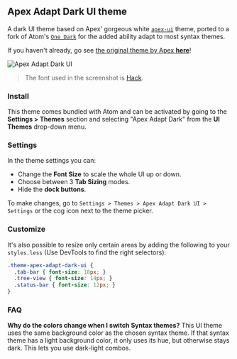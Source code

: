 ## Apex Adapt Dark UI theme

A dark UI theme based on Apex' gorgeous white [`apex-ui`](https://atom.io/themes/apex-ui) theme, ported to a fork of Atom's [`One Dark`](https://atom.io/themes/one-dark-ui) for the added ability adapt to most syntax themes.

If you haven't already, go see [the original theme by Apex **here**](https://atom.io/themes/apex-ui)!

![Apex Adapt Dark UI](https://user-images.githubusercontent.com/1456302/28935025-b3f7d64c-7848-11e7-900c-d1bc0ebaadbc.png)

> The font used in the screenshot is [Hack](https://github.com/chrissimpkins/Hack).


### Install

This theme comes bundled with Atom and can be activated by going to the __Settings > Themes__ section and selecting "Apex Adapt Dark" from the __UI Themes__ drop-down menu.


### Settings

In the theme settings you can:

- Change the __Font Size__ to scale the whole UI up or down.
- Choose between 3 __Tab Sizing__ modes.
- Hide the  __dock buttons__.

To make changes, go to `Settings > Themes > Apex Adapt Dark UI > Settings` or the cog icon next to the theme picker.


### Customize

It's also possible to resize only certain areas by adding the following to your `styles.less` (Use DevTools to find the right selectors):

```css
.theme-apex-adapt-dark-ui {
  .tab-bar { font-size: 18px; }
  .tree-view { font-size: 14px; }
  .status-bar { font-size: 12px; }
}
```


### FAQ

__Why do the colors change when I switch Syntax themes?__
This UI theme uses the same background color as the chosen syntax theme. If that syntax theme has a light background color, it only uses its hue, but otherwise stays dark. This lets you use dark-light combos.
